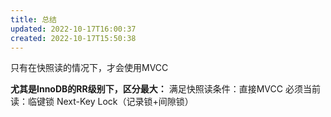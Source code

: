 ```yaml
---
title: 总结
updated: 2022-10-17T16:00:37
created: 2022-10-17T15:50:38
---
```


只有在快照读的情况下，才会使用MVCC

**尤其是InnoDB的RR级别下，区分最大：**
满足快照读条件：直接MVCC
必须当前读：临键锁 Next-Key Lock（记录锁+间隙锁）

